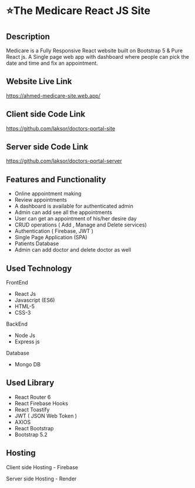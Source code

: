 # ⭐The Medicare React JS Site

<h2>Description</h2>
<p>
Medicare is a Fully Responsive React website built on Bootstrap 5 & Pure React js. A Single page web app with dashboard where people can pick the date and time and fix an appointment. 
</p>

<h2>Website Live Link</h2><a href="https://ahmed-medicare-site.web.app/" rel="nofollow">https://ahmed-medicare-site.web.app/</a>

<h2>Client side Code Link</h2><a href="https://github.com/laksor/doctors-portal-site" rel="nofollow">https://github.com/laksor/doctors-portal-site</a>

<h2>Server side Code Link</h2><a href="https://github.com/laksor/doctors-portal-server" rel="nofollow">https://github.com/laksor/doctors-portal-server</a>

<h2>Features and Functionality</h2>

<ul> 
<li>Online appointment making</li>
<li>Review appointments</li>
<li>A dashboard is available for authenticated admin</li>
<li>Admin can add see all the appointments</li>
<li>User can get an appointment of his/her desire day</li>
  <li> CRUD operations ( Add , Manage and Delete services) </li>
  <li> Authentication ( Firebase, JWT ) </li>
  <li> Single Page Application (SPA)</li>
  <li> Patients Database </li>
  <li> Admin can add doctor and delete doctor as well </li>
</ul>

<h2>Used Technology</h2>

<p>FrontEnd</p>

<ul> 
  <li>React Js</li>
  <li>Javascript (ES6)</li>
  <li>HTML-5</li>
  <li>CSS-3</li>
</ul>

<p>BackEnd</p>

<ul> 
  <li>Node Js</li>
  <li>Express js</li>
</ul>

<p>Database</p>

<ul> 
  <li>Mongo DB</li>
</ul>

<h2>Used Library</h2>

<ul> 
  <li>React Router 6</li>
  <li>React Firebase Hooks</li>
  <li>React Toastify</li>
  <li>JWT (  JSON Web Token )</li>
  <li>AXIOS</li>
  <li>React Bootstrap</li>
  <li>Bootstrap 5.2</li>
</ul>

<h2>Hosting</h2>

<p>Client side Hosting - Firebase</p>
<p>Server side Hosting - Render</p>


